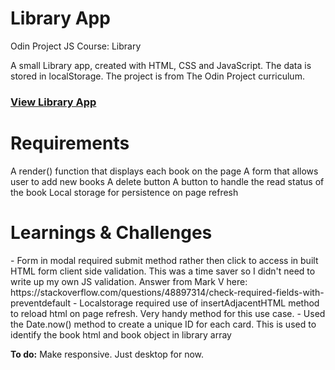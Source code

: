 # Library App
Odin Project JS Course: Library

A small Library app, created with HTML, CSS and JavaScript. The data is stored in localStorage. The project is from The Odin Project curriculum.

<h3><a href="https://goofy-saha-f30ade.netlify.app/">View Library App</a></h3>

<h1>Requirements</h1>
A render() function that displays each book on the page
A form that allows user to add new books
A delete button
A button to handle the read status of the book
Local storage for persistence on page refresh


<h1>Learnings & Challenges</h1>
- Form in modal required submit method rather then click to access in built HTML form client side validation. This was a time saver so I didn't need to write up my own JS validation. Answer from Mark V here: https://stackoverflow.com/questions/48897314/check-required-fields-with-preventdefault
- Localstorage required use of insertAdjacentHTML method to reload html on page refresh. Very handy method for this use case.
- Used the Date.now() method to create a unique ID for each card. This is used to identify the book html and book object in library array

**To do:**
Make responsive. Just desktop for now.
